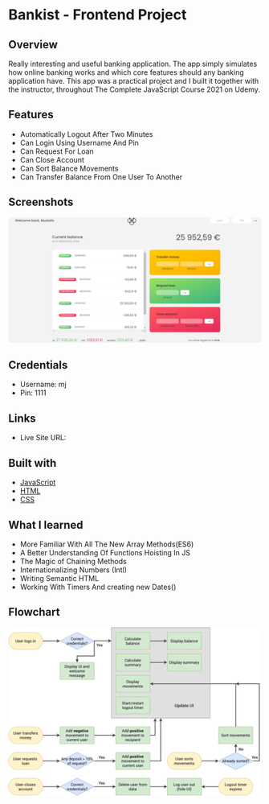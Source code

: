 # Bankist - Frontend Project

## Overview
Really interesting and useful banking application. The app simply simulates how online banking works and which core features should any banking application have. This app was a practical project and I built it together with the instructor, throughout The Complete JavaScript Course 2021 on Udemy.

## Features
- Automatically Logout After Two Minutes
- Can Login Using Username And Pin
- Can Request For Loan
- Can Close Account
- Can Sort Balance Movements
- Can Transfer Balance From One User To Another


## Screenshots
![app](https://github.com/MustafaJohnny/Bankist/blob/master/screenshot.jpg?raw=true)

## Credentials
- Username: mj
- Pin: 1111

## Links

- Live Site URL:


## Built with

- [JavaScript](https://developer.mozilla.org/en-US/docs/Web/JavaScript)
- [HTML](https://developer.mozilla.org/en-US/docs/Web/HTML)
- [CSS](https://developer.mozilla.org/en-US/docs/Web/CSS)



## What I learned

- More Familiar With All The New Array Methods(ES6) 
- A Better Understanding Of Functions Hoisting In JS
- The Magic of Chaining Methods
- Internationalizing Numbers (Intl)
- Writing Semantic HTML
- Working With Timers And creating new Dates()

## Flowchart
![app](https://github.com/MustafaJohnny/Bankist/blob/master/flowchart.jpg?raw=true)
